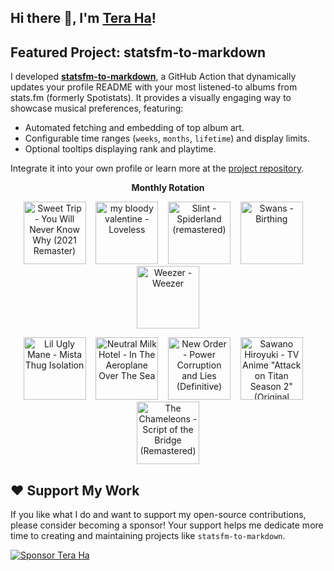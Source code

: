 ## Hi there 👋, I'm [Tera Ha](https://teraha.com)!

## Featured Project: statsfm-to-markdown

I developed **[statsfm-to-markdown](https://github.com/teraha-dev/statsfm-to-markdown)**, a GitHub Action that dynamically updates your profile README with your most listened-to albums from stats.fm (formerly Spotistats). It provides a visually engaging way to showcase musical preferences, featuring:

* Automated fetching and embedding of top album art.
* Configurable time ranges (`weeks`, `months`, `lifetime`) and display limits.
* Optional tooltips displaying rank and playtime.

Integrate it into your own profile or learn more at the [project repository](https://github.com/teraha-dev/statsfm-to-markdown).

<p align="center"><strong>Monthly Rotation</strong></p> 

<!-- STATSFM START -->

<p align="center"><a href="https://open.spotify.com/album/0kmPn6M3cue7rec6Unw6BD" target="_blank" rel="noopener noreferrer" title="#1 Sweet Trip - You Will Never Know Why (2021 Remaster) (6h 18m)"><img src="https://is1-ssl.mzstatic.com/image/thumb/Music126/v4/7c/4f/98/7c4f9871-cc8a-ebe2-fcb3-2764971f0e6d/708527202227.jpg/768x768bb.jpg" alt="Sweet Trip - You Will Never Know Why (2021 Remaster)" width="100" height="100"></a>    <a href="https://open.spotify.com/album/3GH4IiI6jQAIvnHVdb5FB6" target="_blank" rel="noopener noreferrer" title="#2 my bloody valentine - Loveless (5h 56m)"><img src="https://is1-ssl.mzstatic.com/image/thumb/Music116/v4/d8/9c/a2/d89ca2ad-3191-d877-4c2f-13fb3e619a7b/887830015998.png/768x768bb.jpg" alt="my bloody valentine - Loveless" width="100" height="100"></a>    <a href="https://open.spotify.com/album/3crSdepGPHDSUXAU9y98lG" target="_blank" rel="noopener noreferrer" title="#3 Slint - Spiderland (remastered) (5h 11m)"><img src="https://is1-ssl.mzstatic.com/image/thumb/Music125/v4/2d/62/b7/2d62b77d-9518-b5f1-7212-5542597953c2/cover.jpg/768x768bb.jpg" alt="Slint - Spiderland (remastered)" width="100" height="100"></a>    <a href="#" target="_blank" rel="noopener noreferrer" title="#4 Swans - Birthing (1h 55m)"><img src="https://is1-ssl.mzstatic.com/image/thumb/Music211/v4/29/80/00/298000b5-a167-fb6a-369b-fd1fe20e0ffd/5400863182243_cover.jpg/768x768bb.jpg" alt="Swans - Birthing" width="100" height="100"></a>    <a href="https://open.spotify.com/album/1xpGyKyV26uPstk1Elgp9Q" target="_blank" rel="noopener noreferrer" title="#5 Weezer - Weezer (1h 52m)"><img src="https://is1-ssl.mzstatic.com/image/thumb/Music221/v4/d0/16/da/d016da24-577e-b584-3a5a-116efb5ca362/16UMGIM52971.rgb.jpg/768x768bb.jpg" alt="Weezer - Weezer" width="100" height="100"></a></p>
<p align="center"><a href="https://open.spotify.com/album/6VNXIYzXocTyZMNDLG88Gb" target="_blank" rel="noopener noreferrer" title="#6 Lil Ugly Mane - Mista Thug Isolation (1h 50m)"><img src="https://is1-ssl.mzstatic.com/image/thumb/Music114/v4/b9/50/6d/b9506d81-f62b-f8c9-09c9-a3176954b518/artwork.jpg/768x768bb.jpg" alt="Lil Ugly Mane - Mista Thug Isolation" width="100" height="100"></a>    <a href="https://open.spotify.com/album/2jyvuEp4HePt3KTlXSYvMV" target="_blank" rel="noopener noreferrer" title="#7 Neutral Milk Hotel - In The Aeroplane Over The Sea (1h 30m)"><img src="https://is1-ssl.mzstatic.com/image/thumb/Music124/v4/ff/4d/e9/ff4de967-5745-d2e8-5161-f7181d4d9bac/s05.acdiexfy.jpg/768x768bb.jpg" alt="Neutral Milk Hotel - In The Aeroplane Over The Sea" width="100" height="100"></a>    <a href="https://open.spotify.com/album/07LbPg138V7VfvZjsQ04aH" target="_blank" rel="noopener noreferrer" title="#8 New Order - Power Corruption and Lies (Definitive) (1h 22m)"><img src="https://is1-ssl.mzstatic.com/image/thumb/Music126/v4/68/d3/13/68d31343-dbc6-fae0-c633-3ddcbd105f3a/190295420291.jpg/768x768bb.jpg" alt="New Order - Power Corruption and Lies (Definitive)" width="100" height="100"></a>    <a href="https://open.spotify.com/album/0jNwqmKIwudqqbMJRRtzQb" target="_blank" rel="noopener noreferrer" title="#9 Sawano Hiroyuki - TV Anime &quot;Attack on Titan Season 2&quot; (Original Soundtrack) (1h 15m)"><img src="https://is1-ssl.mzstatic.com/image/thumb/Music19/v4/d7/97/08/d797084f-05bf-197c-0aee-56480ee60380/PCCG_01615.jpg/768x768bb.jpg" alt="Sawano Hiroyuki - TV Anime &quot;Attack on Titan Season 2&quot; (Original Soundtrack)" width="100" height="100"></a>    <a href="https://open.spotify.com/album/0b8KChWO3kRpVRZNdNxms3" target="_blank" rel="noopener noreferrer" title="#10 The Chameleons - Script of the Bridge (Remastered) (1h 10m)"><img src="https://is1-ssl.mzstatic.com/image/thumb/Music125/v4/03/7d/21/037d2113-f1f3-f893-27c0-621f7c6e2eb3/mzi.fygdftta.jpg/768x768bb.jpg" alt="The Chameleons - Script of the Bridge (Remastered)" width="100" height="100"></a></p>
<!-- STATSFM END -->

## ❤️ Support My Work

If you like what I do and want to support my open-source contributions, please consider becoming a sponsor! Your support helps me dedicate more time to creating and maintaining projects like `statsfm-to-markdown`.

[![Sponsor Tera Ha](https://img.shields.io/github/sponsors/teraha-dev?style=social&logo=github)](https://github.com/sponsors/teraha-dev)
